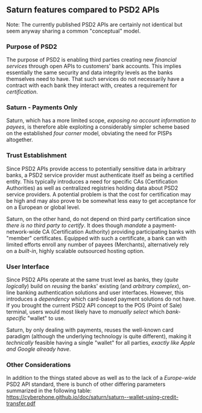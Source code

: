 ## Saturn features compared to PSD2 APIs

Note: The currently published PSD2 APIs are certainly not identical but seem anyway sharing a common "conceptual" model.

### Purpose of PSD2
The purpose of PSD2 is enabling third parties creating new *financial services* through
open APIs to customers' bank accounts.  This implies essentially the same security and
data integrity levels as the banks themselves need to have.   That such services do not
necessarily have a contract with each bank they interact with, creates a requirement for
*certification*.

### Saturn - Payments Only
Saturn, which has a more limited scope, *exposing no account information to payees*, is therefore
able exploiting a considerably simpler scheme based on the established *four corner* model, obviating
the need for PISPs altogether.

### Trust Establishment
Since PSD2 APIs provide access to potentially sensitive data in arbitrary banks, a PSD2
service provider must authenticate itself as being a certified entity.  This typically
introduces a need for specific CAs (Certification Authorities) as well as centralized registries
holding data about PSD2 service providers.  A potential problem is that the cost for certification may
be high and may also prove to be somewhat less easy to get acceptance for on a European or global level.

Saturn, on the other hand, do not depend on third party certification since *there is no third party to certify*.
It does though *mandate* a payment-network-wide CA (Certification Authority) providing
participating banks with "member" certificates.  Equipped with such a certificate,
a bank can with limited efforts enroll any number of payees (Merchants), alternatively
rely on a *built-in*, highly scalable outsourced hosting option.

### User Interface
Since PSD2 APIs operate at the same trust level as banks, they (*quite logically*) build on
*reusing* the banks' existing (and *arbitrary complex*),
on-line banking authentication solutions and user interfaces.
However, this introduces a *dependency* which card-based payment solutions do not have.
If you brought the current PSD2 API concept to the POS (Point of Sale) terminal,
users would most likely have to *manually select* which *bank-specific* "wallet" to use.

Saturn, by only dealing with payments, reuses the well-known card paradigm (although the
underlying technology is quite different), making it *technically* feasible having
a single "wallet" for all parties, *exactly like Apple and Google already have*.

### Other Considerations
In addition to the things stated above as well as to the lack of a *Europe-wide* PSD2 API standard,
there is bunch of other differing parameters summarized in the following table:
https://cyberphone.github.io/doc/saturn/saturn--wallet-using-credit-transfer.pdf
